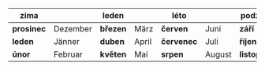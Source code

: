 
|**zima**| |**leden**| |**léto**| |**podzim**| |
|---|---|---|---|---|---|---|---|
|**prosinec**|Dezember|**březen**|März|**červen**|Juni|**září**|September|
|**leden**|Jänner|**duben**|April|**červenec**|Juli|**říjen**|Oktober|
|**únor**|Februar|**květen**|Mai|**srpen**|August|**listopad**|Novemer|


